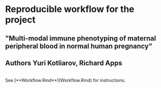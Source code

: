# Reproducible workflow for the project
## "Multi-modal immune phenotyping of maternal peripheral blood in normal human pregnancy"
## Authors Yuri Kotliarov, Richard Apps


<br/>
See [**Workflow.Rmd**](Workflow.Rmd) for instructions.
<br/>
